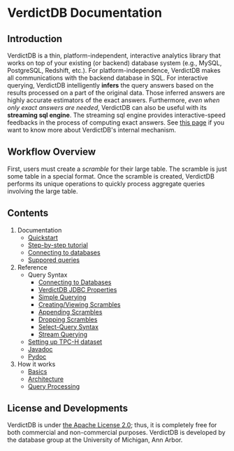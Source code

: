 # VerdictDB Documentation

## Introduction

VerdictDB is a thin, platform-independent, interactive analytics library that works on top of your existing (or backend) database system (e.g., MySQL, PostgreSQL, Redshift, etc.). For platform-independence, VerdictDB makes all communications with the backend database in SQL. For interactive querying, VerdictDB intelligently **infers** the query answers based on the results processed on a part of the original data. Those inferred answers are highly accurate estimators of the exact answers. Furthermore, *even when only exact answers are needed*, VerdictDB can also be useful with its **streaming sql engine**. The streaming sql engine provides interactive-speed feedbacks in the process of computing exact answers. See [this page](/how_it_works/basics) if you want to know more about VerdictDB's internal mechanism.


## Workflow Overview

First, users must create a *scramble* for their large table. The scramble is just some table in a special format. Once the scramble is created, VerdictDB performs its unique operations to quickly process aggregate queries involving the large table.


## Contents

1. Documentation
    - [Quickstart](/documentation/quickstart/quickstart)
        <!-- - [Python Quickstart](/documentation/quickstart/quickstart_python) -->
        <!-- - [Java Quickstart](/documentation/quickstart/quickstart_java) -->
    - [Step-by-step tutorial](/documentation/step_by_step_tutorial/step_by_step)
        <!-- - [Python Step-by-step Tutorial](/documentation/step_by_step_tutorial/step_by_step_python.md) -->
        <!-- - [Java Step-by-step Tutorial](/documentation/step_by_step_tutorial/step_by_step_java.md) -->
    - [Connecting to databases](/documentation/connecting_to_databases/connecting)
        <!-- - [Python Connection](/documentation/connecting_to_databases/connecting_python.md) -->
        <!-- - [Java Connection](/documentation/connecting_to_databases/connecting_java.md) -->
    - [Suppored queries](/documentation/supported_queries)
1. Reference
    - Query Syntax
        - [Connecting to Databases](/reference/connection)
        - [VerdictDB JDBC Properties](/reference/properties)
        - [Simple Querying](/reference/querying)
        - [Creating/Viewing Scrambles](/reference/scrambling)
        - [Appending Scrambles](/reference/append_scrambling)
        - [Dropping Scrambles](/reference/drop_scrambling)
        - [Select-Query Syntax](/reference/query_syntax)
        - [Stream Querying](/reference/streaming)
    - [Setting up TPC-H dataset](/tutorial/tpch)
    - [Javadoc](/reference/javadoc)
    - [Pydoc](/reference/pyverdict)
1. How it works
    - [Basics](/how_it_works/basics)
    - [Architecture](/how_it_works/architecture)
    - [Query Processing](/how_it_works/query_processing)


<!-- 1. Getting Started
    - [Quickstart](/getting_started/quickstart)
    - [Install / Download](/getting_started/install)
    - [What's More](/getting_started/whatsmore)
1. How VerdictDB works
    - [Basics](/how_it_works/basics)
    - [Architecture](/how_it_works/architecture)
    - [Query Processing](/how_it_works/query_processing)
1. Tutorial
    - Setting up databases
        - [MySQL](/tutorial/setup/mysql)
        - [Apache Spark](/tutorial/setup/spark)
    - [Setting up TPC-H data](/tutorial/tpch)
    - Example Applications
        - [MySQL](/tutorial/example/mysql)
        - [Apache Spark](/tutorial/example/spark)
1. Reference
    - [Connecting to Databases](/reference/connection)
    - [VerdictDB JDBC Properties](/reference/properties)
    - [Creating/Viewing Scrambles](/reference/scrambling)
    - [Appending Scrambles](/reference/append_scrambling)
    - [Dropping Scrambles](/reference/drop_scrambling)
    - [Select-Query Syntax](/reference/query_syntax)
    - [Stream Querying](/reference/streaming)
    - [Javadoc](/reference/javadoc)
    - [PyVerdict Doc](/reference/pyverdict) -->



## License and Developments

VerdictDB is under [the Apache License 2.0](https://www.apache.org/licenses/LICENSE-2.0); thus, it is completely free for both commercial and non-commercial purposes. VerdictDB is developed by the database group at the University of Michigan, Ann Arbor.
